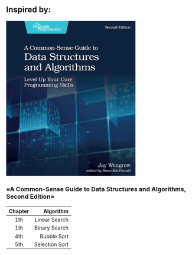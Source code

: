 ## Inspired by:

<img src="./img/book.png" width="350" alt="Level Up Your Core Programming Skills">

### **«A Common-Sense Guide to Data Structures and Algorithms, Second Edition»**

| Chapter |      Algorithm |
| :-----: | -------------: |
|   1th   |  Linear Search |
|   1th   |  Binary Search |
|   4th   |    Bubble Sort |
|   5th   | Selection Sort |
